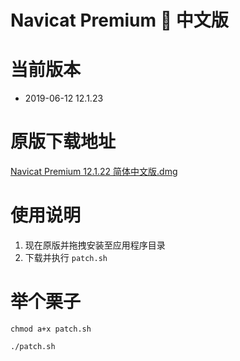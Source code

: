 # Navicat Premium 🦀 中文版

# 当前版本

 * 2019-06-12 12.1.23

# 原版下载地址

[Navicat Premium 12.1.22 简体中文版.dmg](http://download3.navicat.com/download/navicat121_premium_cs.dmg)

# 使用说明

1. 现在原版并拖拽安装至应用程序目录
2. 下载并执行 `patch.sh`

# 举个栗子

```
chmod a+x patch.sh

./patch.sh
```


